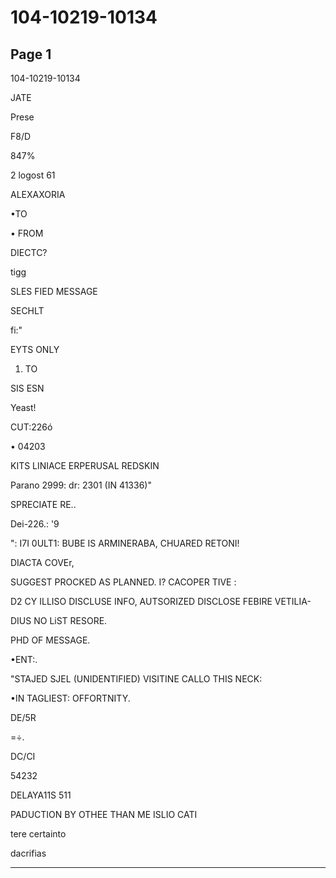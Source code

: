 # 104-10219-10134

## Page 1

104-10219-10134

JATE

Prese

F8/D

847%

2 logost 61

ALEXAXORIA

•TO

• FROM

DIECTC?

tigg

SLES FIED MESSAGE

SECHLT

fi:"

EYTS ONLY

1. TO

SIS ESN

Yeast!

CUT:226ó

• 04203

KITS LINIACE ERPERUSAL REDSKIN

Parano 2999: dr: 2301 (IN 41336)"

SPRECIATE RE..

Dei-226.: '9

": I7I 0ULT1: BUBE IS ARMINERABA, CHUARED RETONI!

DIACTA COVEr,

SUGGEST PROCKED AS PLANNED. I? CACOPER TIVE :

D2 CY ILLISO DISCLUSE INFO, AUTSORIZED DISCLOSE FEBIRE VETILIA-

DIUS NO LiST RESORE.

PHD OF MESSAGE.

•ENT:.

"STAJED SJEL (UNIDENTIFIED) VISITINE CALLO THIS NECK:

•IN TAGLIEST: OFFORTNITY.

DE/5R

=÷.

DC/CI

54232

DELAYA11S 511

PADUCTION BY OTHEE THAN ME ISLIO CATI

tere certainto

dacrifias

---

